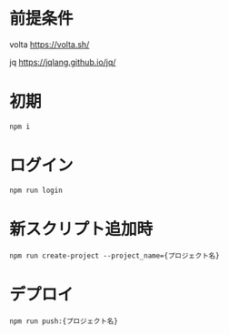 # 前提条件

volta
https://volta.sh/

jq
https://jqlang.github.io/jq/

# 初期

```
npm i
```

# ログイン

```
npm run login
```

# 新スクリプト追加時

```
npm run create-project --project_name={プロジェクト名}
```

# デプロイ

```
npm run push:{プロジェクト名}
```
